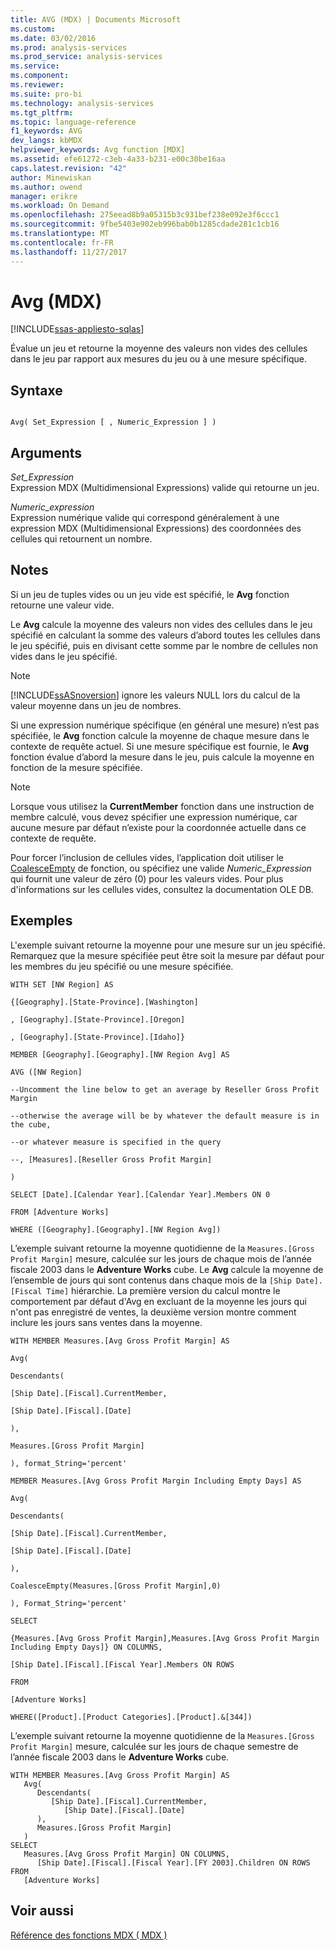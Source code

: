 ```yaml
---
title: AVG (MDX) | Documents Microsoft
ms.custom: 
ms.date: 03/02/2016
ms.prod: analysis-services
ms.prod_service: analysis-services
ms.service: 
ms.component: 
ms.reviewer: 
ms.suite: pro-bi
ms.technology: analysis-services
ms.tgt_pltfrm: 
ms.topic: language-reference
f1_keywords: AVG
dev_langs: kbMDX
helpviewer_keywords: Avg function [MDX]
ms.assetid: efe61272-c3eb-4a33-b231-e00c30be16aa
caps.latest.revision: "42"
author: Minewiskan
ms.author: owend
manager: erikre
ms.workload: On Demand
ms.openlocfilehash: 275eead8b9a05315b3c931bef238e092e3f6ccc1
ms.sourcegitcommit: 9fbe5403e902eb996bab0b1285cdade281c1cb16
ms.translationtype: MT
ms.contentlocale: fr-FR
ms.lasthandoff: 11/27/2017
---
```

# <a name="avg-mdx"></a>Avg (MDX)
[!INCLUDE[ssas-appliesto-sqlas](../includes/ssas-appliesto-sqlas.md)]

  Évalue un jeu et retourne la moyenne des valeurs non vides des cellules dans le jeu par rapport aux mesures du jeu ou à une mesure spécifique.  
  
## <a name="syntax"></a>Syntaxe  
  
```  
  
Avg( Set_Expression [ , Numeric_Expression ] )  
```  
  
## <a name="arguments"></a>Arguments  
 *Set_Expression*  
 Expression MDX (Multidimensional Expressions) valide qui retourne un jeu.  
  
 *Numeric_expression*  
 Expression numérique valide qui correspond généralement à une expression MDX (Multidimensional Expressions) des coordonnées des cellules qui retournent un nombre.  
  
## <a name="remarks"></a>Notes  
 Si un jeu de tuples vides ou un jeu vide est spécifié, le **Avg** fonction retourne une valeur vide.  
  
 Le **Avg** calcule la moyenne des valeurs non vides des cellules dans le jeu spécifié en calculant la somme des valeurs d’abord toutes les cellules dans le jeu spécifié, puis en divisant cette somme par le nombre de cellules non vides dans le jeu spécifié.  
  
> [!NOTE]  
>  [!INCLUDE[ssASnoversion](../includes/ssasnoversion-md.md)] ignore les valeurs NULL lors du calcul de la valeur moyenne dans un jeu de nombres.  
  
 Si une expression numérique spécifique (en général une mesure) n’est pas spécifiée, le **Avg** fonction calcule la moyenne de chaque mesure dans le contexte de requête actuel. Si une mesure spécifique est fournie, le **Avg** fonction évalue d’abord la mesure dans le jeu, puis calcule la moyenne en fonction de la mesure spécifiée.  
  
> [!NOTE]  
>  Lorsque vous utilisez la **CurrentMember** fonction dans une instruction de membre calculé, vous devez spécifier une expression numérique, car aucune mesure par défaut n’existe pour la coordonnée actuelle dans ce contexte de requête.  
  
 Pour forcer l’inclusion de cellules vides, l’application doit utiliser le [CoalesceEmpty](../mdx/coalesceempty-mdx.md) de fonction, ou spécifiez une valide *Numeric_Expression* qui fournit une valeur de zéro (0) pour les valeurs vides. Pour plus d'informations sur les cellules vides, consultez la documentation OLE DB.  
  
## <a name="examples"></a>Exemples  
 L'exemple suivant retourne la moyenne pour une mesure sur un jeu spécifié. Remarquez que la mesure spécifiée peut être soit la mesure par défaut pour les membres du jeu spécifié ou une mesure spécifiée.  
  
 `WITH SET [NW Region] AS`  
  
 `{[Geography].[State-Province].[Washington]`  
  
 `, [Geography].[State-Province].[Oregon]`  
  
 `, [Geography].[State-Province].[Idaho]}`  
  
 `MEMBER [Geography].[Geography].[NW Region Avg] AS`  
  
 `AVG ([NW Region]`  
  
 `--Uncomment the line below to get an average by Reseller Gross Profit Margin`  
  
 `--otherwise the average will be by whatever the default measure is in the cube,`  
  
 `--or whatever measure is specified in the query`  
  
 `--, [Measures].[Reseller Gross Profit Margin]`  
  
 `)`  
  
 `SELECT [Date].[Calendar Year].[Calendar Year].Members ON 0`  
  
 `FROM [Adventure Works]`  
  
 `WHERE ([Geography].[Geography].[NW Region Avg])`  
  
 L’exemple suivant retourne la moyenne quotidienne de la `Measures.[Gross Profit Margin]` mesure, calculée sur les jours de chaque mois de l’année fiscale 2003 dans le **Adventure Works** cube. Le **Avg** calcule la moyenne de l’ensemble de jours qui sont contenus dans chaque mois de la `[Ship Date].[Fiscal Time]` hiérarchie. La première version du calcul montre le comportement par défaut d'Avg en excluant de la moyenne les jours qui n'ont pas enregistré de ventes, la deuxième version montre comment inclure les jours sans ventes dans la moyenne.  
  
 `WITH MEMBER Measures.[Avg Gross Profit Margin] AS`  
  
 `Avg(`  
  
 `Descendants(`  
  
 `[Ship Date].[Fiscal].CurrentMember,`  
  
 `[Ship Date].[Fiscal].[Date]`  
  
 `),`  
  
 `Measures.[Gross Profit Margin]`  
  
 `), format_String='percent'`  
  
 `MEMBER Measures.[Avg Gross Profit Margin Including Empty Days] AS`  
  
 `Avg(`  
  
 `Descendants(`  
  
 `[Ship Date].[Fiscal].CurrentMember,`  
  
 `[Ship Date].[Fiscal].[Date]`  
  
 `),`  
  
 `CoalesceEmpty(Measures.[Gross Profit Margin],0)`  
  
 `), Format_String='percent'`  
  
 `SELECT`  
  
 `{Measures.[Avg Gross Profit Margin],Measures.[Avg Gross Profit Margin Including Empty Days]} ON COLUMNS,`  
  
 `[Ship Date].[Fiscal].[Fiscal Year].Members ON ROWS`  
  
 `FROM`  
  
 `[Adventure Works]`  
  
 `WHERE([Product].[Product Categories].[Product].&[344])`  
  
 L’exemple suivant retourne la moyenne quotidienne de la `Measures.[Gross Profit Margin]` mesure, calculée sur les jours de chaque semestre de l’année fiscale 2003 dans le **Adventure Works** cube.  
  
```  
WITH MEMBER Measures.[Avg Gross Profit Margin] AS  
   Avg(  
      Descendants(  
         [Ship Date].[Fiscal].CurrentMember,   
            [Ship Date].[Fiscal].[Date]  
      ),   
      Measures.[Gross Profit Margin]  
   )  
SELECT  
   Measures.[Avg Gross Profit Margin] ON COLUMNS,  
      [Ship Date].[Fiscal].[Fiscal Year].[FY 2003].Children ON ROWS  
FROM  
   [Adventure Works]  
```  
  
## <a name="see-also"></a>Voir aussi  
 [Référence des fonctions MDX &#40; MDX &#41;](../mdx/mdx-function-reference-mdx.md)  
  
  
